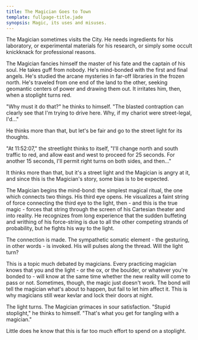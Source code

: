 ```yaml
---
title: The Magician Goes to Town
template: fullpage-title.jade
synopsis: Magic, its uses and misuses.
---
```


The Magician sometimes visits the City. He needs ingredients for his laboratory, or experimental materials for his research, or simply some occult knickknack for professional reasons.

The Magician fancies himself the master of his fate and the captain of his soul. He takes guff from nobody. He's mind-bonded with the first and final angels. He's studied the arcane mysteries in far-off libraries in the frozen north. He's traveled from one end of the land to the other, seeking geomantic centers of power and drawing them out. It irritates him, then, when a stoplight turns red.

"Why must it do that?" he thinks to himself. "The blasted contraption can clearly see that I'm trying to drive here. Why, if my chariot were street-legal, I'd..."

He thinks more than that, but let's be fair and go to the street light for its thoughts.

"At 11:52:07," the streetlight thinks to itself, "I'll change north and south traffic to red, and allow east and west to proceed for 25 seconds. For another 15 seconds, I'll permit right turns on both sides, and then..."

It thinks more than that, but it's a street light and the Magician is angry at it, and since this is the Magician's story, some bias is to be expected.

The Magician begins the mind-bond: the simplest magical ritual, the one which connects two things. His third eye opens. He visualizes a faint string of force connecting the third eye to the light, then - and this is the true magic - forces that string through the screen of his Cartesian theater and into reality. He recognizes from long experience that the sudden buffeting and writhing of his force-string is due to all the other competing strands of probability, but he fights his way to the light.

The connection is made. The sympathetic somatic element - the gesturing, in other words - is invoked. His will pulses along the thread. Will the light turn?

This is a topic much debated by magicians. Every practicing magician knows that you and the light - or the ox, or the boulder, or whatever you're bonded to - will know at the same time whether the new reality will come to pass or not. Sometimes, though, the magic just doesn't work. The bond will tell the magician what's about to happen, but fail to let him affect it. This is why magicians still wear kevlar and lock their doors at night.

The light turns. The Magician grimaces in sour satisfaction. "Stupid stoplight," he thinks to himself. "That's what you get for tangling with a magician."

Little does he know that this is far too much effort to spend on a stoplight.
